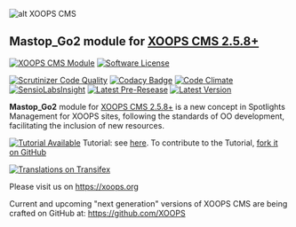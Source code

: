 ![alt XOOPS CMS](https://xoops.org/images/logoXoops4GithubRepository.png)
## Mastop_Go2 module for [XOOPS CMS 2.5.8+](https://xoops.org)
[![XOOPS CMS Module](https://img.shields.io/badge/XOOPS%20CMS-Module-blue.svg)](https://xoops.org)
[![Software License](https://img.shields.io/badge/license-GPL-brightgreen.svg?style=flat)](LICENSE)
 
[![Scrutinizer Code Quality](https://img.shields.io/scrutinizer/g/mambax7/mastopgo2.svg?style=flat)](https://scrutinizer-ci.com/g/mambax7/mastopgo2/?branch=master)
[![Codacy Badge](https://api.codacy.com/project/badge/grade/8da8967dc5564ae1a06ea61bc7649839)](https://www.codacy.com/app/mambax7/mastopgo2)
[![Code Climate](https://img.shields.io/codeclimate/github/mambax7/mastopgo2.svg?style=flat)](https://codeclimate.com/github/mambax7/mastopgo2)
[![SensioLabsInsight](https://insight.sensiolabs.com/projects/aac565ac-b636-4982-bfb7-46f32ede011e/mini.png)](https://insight.sensiolabs.com/projects/aac565ac-b636-4982-bfb7-46f32ede011e)
[![Latest Pre-Resease](https://img.shields.io/github/tag/XoopsModules25x/mastopgo2.svg?style=flat)](https://github.com/XoopsModules25x/mastopgo2/tags/)
[![Latest Version](https://img.shields.io/github/release/XoopsModules25x/mastopgo2.svg?style=flat)](https://github.com/XoopsModules25x/mastopgo2/releases/)

**Mastop_Go2** module for [XOOPS CMS 2.5.8+](https://xoops.org) is a new concept in Spotlights Management for XOOPS sites, following the standards of OO development, facilitating the inclusion of new resources.

[![Tutorial Available](https://xoops.org/images/tutorial-available-blue.svg)](https://www.gitbook.com/book/xoops/xoops-mastopgo2-module/) Tutorial: see [here](https://www.gitbook.com/book/xoops/xoops-mastopgo2-module/). 
To contribute to the Tutorial, [fork it on GitHub](https://github.com/XoopsDocs/mastopgo2-tutorial)

[![Translations on Transifex](https://xoops.org/images/translations-transifex-blue.svg)](https://www.transifex.com/xoops) 

Please visit us on https://xoops.org

Current and upcoming "next generation" versions of XOOPS CMS are being crafted on GitHub at: https://github.com/XOOPS

